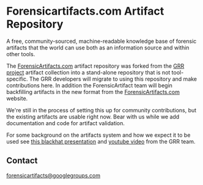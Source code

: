 Forensicartifacts.com Artifact Repository
===============================

A free, community-sourced, machine-readable knowledge base of forensic artifacts
that the world can use both as an information source and within other tools.

The [ForensicArtifacts.com](http://forensicartifacts.com/) artifact repository
was forked from the [GRR project](https://github.com/google/grr) artifact
collection into a stand-alone repository that is not tool-specific. The GRR
developers will migrate to using this repository and make contributions here. In
addition the ForensicArtifact team will begin backfilling artifacts in the new format
from the [ForensicArtifacts.com](http://forensicartifacts.com/) website.

We're still in the process of setting this up for community contributions, but
the existing artifacts are usable right now. Bear with us while we add
documentation and code for artifact validation.

For some background on the artifacts system and how we expect it to be used see [this
blackhat presentation](https://www.blackhat.com/us-14/archives.html#grr-find-all-the-badness-collect-all-the-things)
and [youtube video](http://www.youtube.com/watch?v=DudGrSv26NY) from the GRR
team.

Contact
-------

[forensicartifacts@googlegroups.com](https://groups.google.com/forum/#!forum/forensicartifacts)
